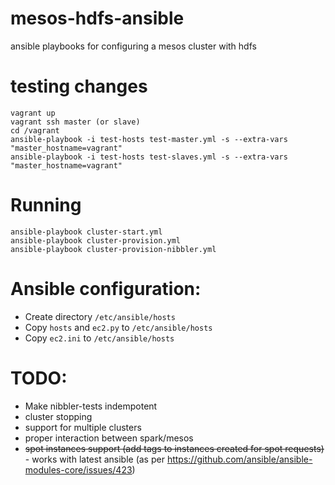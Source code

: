 mesos-hdfs-ansible
==================

ansible playbooks for configuring a mesos cluster with hdfs 

testing changes
===============

```
vagrant up
vagrant ssh master (or slave)
cd /vagrant
ansible-playbook -i test-hosts test-master.yml -s --extra-vars "master_hostname=vagrant"
ansible-playbook -i test-hosts test-slaves.yml -s --extra-vars "master_hostname=vagrant"
```

Running
=======

```
ansible-playbook cluster-start.yml 
ansible-playbook cluster-provision.yml 
ansible-playbook cluster-provision-nibbler.yml 
```

Ansible configuration:
======================

  * Create directory `/etc/ansible/hosts`
  * Copy `hosts` and `ec2.py` to `/etc/ansible/hosts`
  * Copy `ec2.ini` to `/etc/ansible/hosts`

TODO:
=====

  * Make nibbler-tests indempotent
  * cluster stopping
  * support for multiple clusters 
  * proper interaction between spark/mesos
  * ~~spot instances support (add tags to instances created for spot requests)~~ - works with latest ansible (as per https://github.com/ansible/ansible-modules-core/issues/423)
